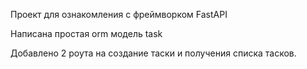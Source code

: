 Проект для ознакомления с фреймворком FastAPI

Написана простая orm модель task

Добавлено 2 роута на создание таски и получения списка тасков.
